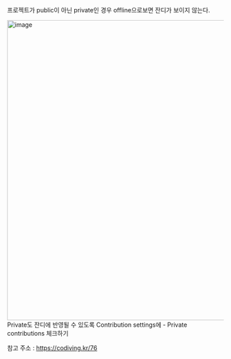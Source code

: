 프로젝트가 public이 아닌 private인 경우 offline으로보면 잔디가 보이지 않는다. 

<img width="698" alt="image" src="https://user-images.githubusercontent.com/113709273/194532940-4c277f62-5c8f-40c1-a054-b443616dae77.png">
Private도 잔디에 반영될 수 있도록 Contribution settings에  -   Private contributions 체크하기

참고 주소 : https://codiving.kr/76

